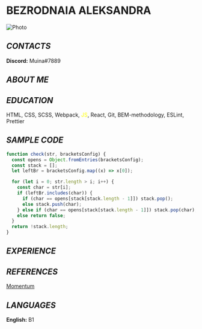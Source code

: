 # BEZRODNAIA ALEKSANDRA

![Photo](https://avatars.mds.yandex.net/i?id=ea56245a4d9cb3624d5479fd5477066f88c7decc-7111467-images-thumbs&n=13 "Photo")

## **_CONTACTS_**

**Discord:** Muina#7889

## **_ABOUT ME_**

## **_EDUCATION_**

HTML, CSS, SCSS, Webpack, <span style="color:yellow"> JS</span>, React, Git, BEM-methodology, ESLint, Prettier

## **_SAMPLE CODE_**

```js
function check(str, bracketsConfig) {
  const opens = Object.fromEntries(bracketsConfig);
  const stack = [];
  let leftBr = bracketsConfig.map((x) => x[0]);

  for (let i = 0; str.length > i; i++) {
    const char = str[i];
    if (leftBr.includes(char)) {
      if (char == opens[stack[stack.length - 1]]) stack.pop();
      else stack.push(char);
    } else if (char == opens[stack[stack.length - 1]]) stack.pop(char);
    else return false;
  }
  return !stack.length;
}
```

## **_EXPERIENCE_**

## **_REFERENCES_**

[Momentum](https://aleksaroad.github.io/momentum/ "Momentum")

## **_LANGUAGES_**

**English:** B1
